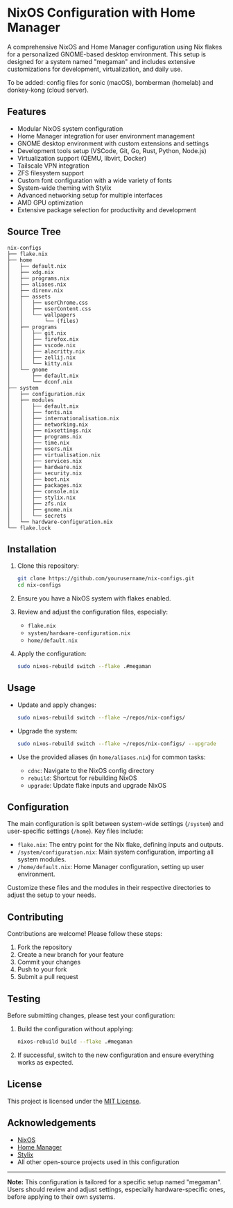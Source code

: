 # NixOS Configuration with Home Manager

A comprehensive NixOS and Home Manager configuration using Nix flakes for a personalized GNOME-based desktop environment. This setup is designed for a system named "megaman" and includes extensive customizations for development, virtualization, and daily use.

To be added: config files for sonic (macOS), bomberman (homelab) and donkey-kong (cloud server).

## Features

- Modular NixOS system configuration
- Home Manager integration for user environment management
- GNOME desktop environment with custom extensions and settings
- Development tools setup (VSCode, Git, Go, Rust, Python, Node.js)
- Virtualization support (QEMU, libvirt, Docker)
- Tailscale VPN integration
- ZFS filesystem support
- Custom font configuration with a wide variety of fonts
- System-wide theming with Stylix
- Advanced networking setup for multiple interfaces
- AMD GPU optimization
- Extensive package selection for productivity and development

## Source Tree

```
nix-configs
├── flake.nix
├── home
│   ├── default.nix
│   ├── xdg.nix
│   ├── programs.nix
│   ├── aliases.nix
│   ├── direnv.nix
│   ├── assets
│   │   ├── userChrome.css
│   │   ├── userContent.css
│   │   └── wallpapers
│   │       └── (files)
│   ├── programs
│   │   ├── git.nix
│   │   ├── firefox.nix
│   │   ├── vscode.nix
│   │   ├── alacritty.nix
│   │   ├── zellij.nix
│   │   └── kitty.nix
│   └── gnome
│       ├── default.nix
│       └── dconf.nix
├── system
│   ├── configuration.nix
│   ├── modules
│   │   ├── default.nix
│   │   ├── fonts.nix
│   │   ├── internationalisation.nix
│   │   ├── networking.nix
│   │   ├── nixsettings.nix
│   │   ├── programs.nix
│   │   ├── time.nix
│   │   ├── users.nix
│   │   ├── virtualisation.nix
│   │   ├── services.nix
│   │   ├── hardware.nix
│   │   ├── security.nix
│   │   ├── boot.nix
│   │   ├── packages.nix
│   │   ├── console.nix
│   │   ├── stylix.nix
│   │   ├── zfs.nix
│   │   ├── gnome.nix
│   │   └── secrets
│   └── hardware-configuration.nix
└── flake.lock
```

## Installation

1. Clone this repository:

   ```bash
   git clone https://github.com/yourusername/nix-configs.git
   cd nix-configs
   ```

2. Ensure you have a NixOS system with flakes enabled.

3. Review and adjust the configuration files, especially:
   - `flake.nix`
   - `system/hardware-configuration.nix`
   - `home/default.nix`

4. Apply the configuration:

   ```bash
   sudo nixos-rebuild switch --flake .#megaman
   ```

## Usage

- Update and apply changes:

  ```bash
  sudo nixos-rebuild switch --flake ~/repos/nix-configs/
  ```

- Upgrade the system:

  ```bash
  sudo nixos-rebuild switch --flake ~/repos/nix-configs/ --upgrade
  ```

- Use the provided aliases (in `home/aliases.nix`) for common tasks:
  - `cdnc`: Navigate to the NixOS config directory
  - `rebuild`: Shortcut for rebuilding NixOS
  - `upgrade`: Update flake inputs and upgrade NixOS

## Configuration

The main configuration is split between system-wide settings (`/system`) and user-specific settings (`/home`). Key files include:

- `flake.nix`: The entry point for the Nix flake, defining inputs and outputs.
- `/system/configuration.nix`: Main system configuration, importing all system modules.
- `/home/default.nix`: Home Manager configuration, setting up user environment.

Customize these files and the modules in their respective directories to adjust the setup to your needs.

## Contributing

Contributions are welcome! Please follow these steps:

1. Fork the repository
2. Create a new branch for your feature
3. Commit your changes
4. Push to your fork
5. Submit a pull request

## Testing

Before submitting changes, please test your configuration:

1. Build the configuration without applying:

   ```bash
   nixos-rebuild build --flake .#megaman
   ```

2. If successful, switch to the new configuration and ensure everything works as expected.

## License

This project is licensed under the [MIT License](LICENSE).

## Acknowledgements

- [NixOS](https://nixos.org/)
- [Home Manager](https://github.com/nix-community/home-manager)
- [Stylix](https://github.com/danth/stylix)
- All other open-source projects used in this configuration

---

**Note:** This configuration is tailored for a specific setup named "megaman". Users should review and adjust settings, especially hardware-specific ones, before applying to their own systems.
